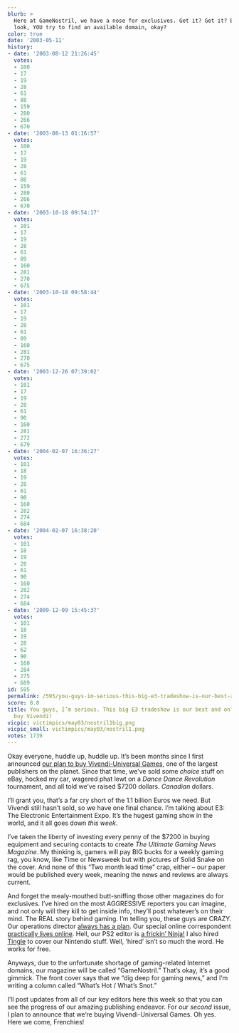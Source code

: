 ```yaml
---
blurb: >
  Here at GameNostril, we have a nose for exclusives. Get it? Get it? Because — okay,
  look, YOU try to find an available domain, okay?
color: true
date: '2003-05-11'
history:
- date: '2003-08-12 21:26:45'
  votes:
  - 100
  - 17
  - 19
  - 28
  - 61
  - 88
  - 159
  - 280
  - 266
  - 670
- date: '2003-08-13 01:16:57'
  votes:
  - 100
  - 17
  - 19
  - 28
  - 61
  - 88
  - 159
  - 280
  - 266
  - 670
- date: '2003-10-18 09:54:17'
  votes:
  - 101
  - 17
  - 19
  - 28
  - 61
  - 89
  - 160
  - 281
  - 270
  - 675
- date: '2003-10-18 09:58:44'
  votes:
  - 101
  - 17
  - 19
  - 28
  - 61
  - 89
  - 160
  - 281
  - 270
  - 675
- date: '2003-12-26 07:39:02'
  votes:
  - 101
  - 17
  - 19
  - 28
  - 61
  - 90
  - 160
  - 281
  - 272
  - 679
- date: '2004-02-07 16:36:27'
  votes:
  - 101
  - 18
  - 19
  - 28
  - 61
  - 90
  - 160
  - 282
  - 274
  - 684
- date: '2004-02-07 16:38:20'
  votes:
  - 101
  - 18
  - 19
  - 28
  - 61
  - 90
  - 160
  - 282
  - 274
  - 684
- date: '2009-12-09 15:45:37'
  votes:
  - 101
  - 18
  - 19
  - 28
  - 62
  - 90
  - 160
  - 284
  - 275
  - 689
id: 595
permalink: /595/you-guys-im-serious-this-big-e3-tradeshow-is-our-best-and-only-chance-to-buy-vivendi/
score: 8.0
title: You guys, I’m serious. This big E3 tradeshow is our best and only chance to
  buy Vivendi!
vicpic: victimpics/may03/nostril1big.png
vicpic_small: victimpics/may03/nostril1.png
votes: 1739
---
```


Okay everyone, huddle up, huddle up. It’s been months since I first
announced [our plan to buy Vivendi-Universal Games](@/victim/436.md),
one of the largest publishers on the planet. Since that time, we’ve sold
some *choice* stuff on eBay, hocked my car, wagered phat lewt on a
*Dance Dance Revolution* tournament, and all told we’ve raised $7200
dollars. *Canadian* dollars.

I’ll grant you, that’s a far cry short of the 1.1 billion Euros we need.
But Vivendi still hasn’t sold, so we have one final chance. I’m talking
about E3: The Electronic Entertainment Expo. It’s the hugest gaming show
in the world, and it all goes down *this week*.

I’ve taken the liberty of investing every penny of the $7200 in buying
equipment and securing contacts to create *The Ultimate Gaming News
Magazine*. My thinking is, gamers will pay BIG bucks for a weekly gaming
rag, you know, like Time or Newsweek but with pictures of Solid Snake on
the cover. And none of this “Two month lead time” crap, either – our
paper would be published every week, meaning the news and reviews are
always current.

And forget the mealy-mouthed butt-sniffing those other magazines do for
exclusives. I’ve hired on the most AGGRESSIVE reporters you can imagine,
and not only will they kill to get inside info, they’ll post whatever’s
on their mind. The REAL story behind gaming. I’m telling you, these guys
are CRAZY. Our operations director [always has a
plan](@/victim/365.md). Our special online correspondent [practically
lives online](@/victim/486.md). Hell, our PS2 editor is [a frickin’
Ninja!](@/victim/450.md) I also hired [Tingle](@/victim/581.md) to
cover our Nintendo stuff. Well, ‘hired’ isn’t so much the word. He works
for free.

Anyways, due to the unfortunate shortage of gaming-related Internet
domains, our magazine will be called “GameNostril.” That’s okay, it’s a
good gimmick. The front cover says that we “dig deep for gaming news,”
and I’m writing a column called “What’s Hot / What’s Snot.”

I’ll post updates from all of our key editors here this week so that you
can see the progress of our amazing publishing endeavor. For our
*second* issue, I plan to announce that we’re buying Vivendi-Universal
Games. Oh yes. Here we come, Frenchies!